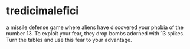 # tredicimalefici
a missile defense game where aliens have discovered your phobia of the number 13. To exploit your fear, they drop bombs adorned with 13 spikes. Turn the tables and use this fear to your advantage.
